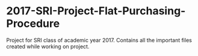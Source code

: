 # 2017-SRI-Project-Flat-Purchasing-Procedure
Project for SRI class of academic year 2017. Contains all the important files created while working on project.
